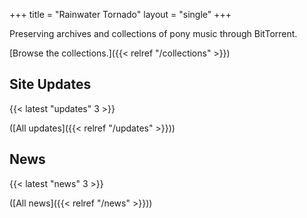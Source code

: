 +++
title = "Rainwater Tornado"
layout = "single"
+++

Preserving archives and collections of pony music through BitTorrent.

[Browse the collections.]({{< relref "/collections" >}})

## Site Updates

{{< latest "updates" 3 >}}

([All updates]({{< relref "/updates" >}}))

## News

{{< latest "news" 3 >}}

([All news]({{< relref "/news" >}}))